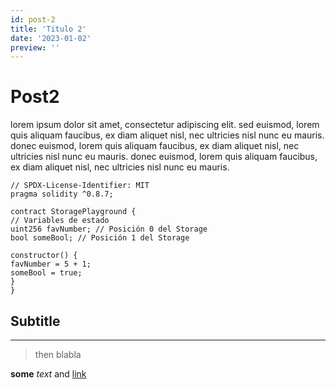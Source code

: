 ```yaml
---
id: post-2
title: 'Titulo 2'
date: '2023-01-02'
preview: ''
---
```


# Post2

lorem ipsum dolor sit amet, consectetur adipiscing elit. sed euismod, lorem quis aliquam faucibus, ex diam aliquet nisl, nec ultricies nisl nunc eu mauris. donec euismod, lorem quis aliquam faucibus, ex diam aliquet nisl, nec ultricies nisl nunc eu mauris. donec euismod, lorem quis aliquam faucibus, ex diam aliquet nisl, nec ultricies nisl nunc eu mauris.

```solidity
// SPDX-License-Identifier: MIT
pragma solidity ^0.8.7;

contract StoragePlayground {
// Variables de estado
uint256 favNumber; // Posición 0 del Storage
bool someBool; // Posición 1 del Storage

constructor() {
favNumber = 5 + 1;
someBool = true;
}
}
```

## Subtitle

---

> then blabla

**some** _text_ and [link](https://google.com)
